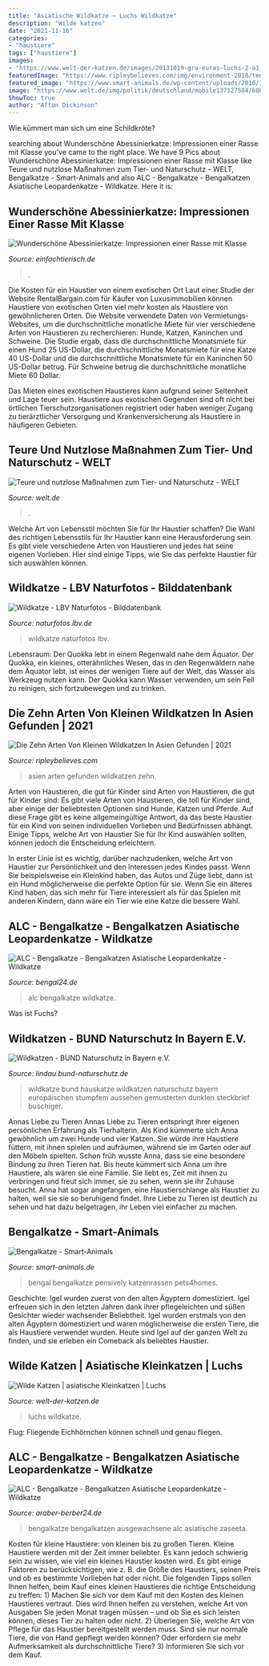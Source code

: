```yaml
---
title: "Asiatische Wildkatze ~ Luchs Wildkatze"
description: "Wilde katzen"
date: "2021-11-16"
categories:
- "haustiere"
tags: ["haustiere"]
images:
- "https://www.welt-der-katzen.de/images/20131019-gra-euras-luchs-2-a1_640.jpg"
featuredImage: "https://www.ripleybelieves.com/img/environment-2018/ten-species-of-small-wild-cats-found-in-asia-8.jpg"
featured_image: "https://www.smart-animals.de/wp-content/uploads/2016/12/bengalkatze.jpg"
image: "https://www.welt.de/img/politik/deutschland/mobile137127584/6002500837-ci102l-w1024/Europaeische-Wildkatze-Felis-silvestris-silvestris-European-wildcat-forest-wi.jpg"
ShowToc: true
author: "Afton Dickinson"
---
```



Wie kümmert man sich um eine Schildkröte?

	

		
searching about Wunderschöne Abessinierkatze: Impressionen einer Rasse mit Klasse you've came to the right place. We have 9 Pics about Wunderschöne Abessinierkatze: Impressionen einer Rasse mit Klasse like Teure und nutzlose Maßnahmen zum Tier- und Naturschutz - WELT, Bengalkatze - Smart-Animals and also ALC - Bengalkatze - Bengalkatzen Asiatische Leopardenkatze - Wildkatze. Here it is:
		
    
## Wunderschöne Abessinierkatze: Impressionen Einer Rasse Mit Klasse

<img loading=lazy src="https://einfachtierisch.de/media/cache/article_content/cms/2013/09/Abessinierkatze-Nah.jpg" onerror="this.onerror=null;this.src='https://tse2.mm.bing.net/th?id=OIP.5BqiEqhM8MZohBbrrUoaGQHaFj&amp;pid=15.1';" alt="Wunderschöne Abessinierkatze: Impressionen einer Rasse mit Klasse">

_Source: einfachtierisch.de_

>. 

	

Die Kosten für ein Haustier von einem exotischen Ort
Laut einer Studie der Website RentalBargain.com für Käufer von Luxusimmobilien können Haustiere von exotischen Orten viel mehr kosten als Haustiere von gewöhnlicheren Orten.
Die Website verwendete Daten von Vermietungs-Websites, um die durchschnittliche monatliche Miete für vier verschiedene Arten von Haustieren zu recherchieren: Hunde, Katzen, Kaninchen und Schweine. Die Studie ergab, dass die durchschnittliche Monatsmiete für einen Hund 25 US-Dollar, die durchschnittliche Monatsmiete für eine Katze 40 US-Dollar und die durchschnittliche Monatsmiete für ein Kaninchen 50 US-Dollar betrug. Für Schweine betrug die durchschnittliche monatliche Miete 60 Dollar.

Das Mieten eines exotischen Haustieres kann aufgrund seiner Seltenheit und Lage teuer sein. Haustiere aus exotischen Gegenden sind oft nicht bei örtlichen Tierschutzorganisationen registriert oder haben weniger Zugang zu tierärztlicher Versorgung und Krankenversicherung als Haustiere in häufigeren Gebieten.

    
## Teure Und Nutzlose Maßnahmen Zum Tier- Und Naturschutz - WELT

<img loading=lazy src="https://www.welt.de/img/politik/deutschland/mobile137127584/6002500837-ci102l-w1024/Europaeische-Wildkatze-Felis-silvestris-silvestris-European-wildcat-forest-wi.jpg" onerror="this.onerror=null;this.src='https://tse2.mm.bing.net/th?id=OIP.aKkDWHpdqkkHcF4iYV1p3wHaHP&amp;pid=15.1';" alt="Teure und nutzlose Maßnahmen zum Tier- und Naturschutz - WELT">

_Source: welt.de_

>. 

	

Welche Art von Lebensstil möchten Sie für Ihr Haustier schaffen?
Die Wahl des richtigen Lebensstils für Ihr Haustier kann eine Herausforderung sein. Es gibt viele verschiedene Arten von Haustieren und jedes hat seine eigenen Vorlieben. Hier sind einige Tipps, wie Sie das perfekte Haustier für sich auswählen können.

    
## Wildkatze - LBV Naturfotos - Bilddatenbank

<img loading=lazy src="https://naturfotos.lbv.de/data/media/preview/detail/Wildkatze-30022.jpg" onerror="this.onerror=null;this.src='https://tse4.mm.bing.net/th?id=OIP.hLfNsO-xdhv45RUIQQl6xAAAAA&amp;pid=15.1';" alt="Wildkatze - LBV Naturfotos - Bilddatenbank">

_Source: naturfotos.lbv.de_

>wildkatze naturfotos lbv. 

	

Lebensraum: Der Quokka lebt in einem Regenwald nahe dem Äquator.
Der Quokka, ein kleines, otterähnliches Wesen, das in den Regenwäldern nahe dem Äquator lebt, ist eines der wenigen Tiere auf der Welt, das Wasser als Werkzeug nutzen kann. Der Quokka kann Wasser verwenden, um sein Fell zu reinigen, sich fortzubewegen und zu trinken.

    
## Die Zehn Arten Von Kleinen Wildkatzen In Asien Gefunden | 2021

<img loading=lazy src="https://www.ripleybelieves.com/img/environment-2018/ten-species-of-small-wild-cats-found-in-asia-8.jpg" onerror="this.onerror=null;this.src='https://tse2.mm.bing.net/th?id=OIP.qNoOpnAHxkbL2YyQOIMYVAAAAA&amp;pid=15.1';" alt="Die Zehn Arten Von Kleinen Wildkatzen In Asien Gefunden | 2021">

_Source: ripleybelieves.com_

>asien arten gefunden wildkatzen zehn. 

	

Arten von Haustieren, die gut für Kinder sind
Arten von Haustieren, die gut für Kinder sind:
Es gibt viele Arten von Haustieren, die toll für Kinder sind, aber einige der beliebtesten Optionen sind Hunde, Katzen und Pferde. Auf diese Frage gibt es keine allgemeingültige Antwort, da das beste Haustier für ein Kind von seinen individuellen Vorlieben und Bedürfnissen abhängt. Einige Tipps, welche Art von Haustier Sie für Ihr Kind auswählen sollten, können jedoch die Entscheidung erleichtern.

In erster Linie ist es wichtig, darüber nachzudenken, welche Art von Haustier zur Persönlichkeit und den Interessen jedes Kindes passt. Wenn Sie beispielsweise ein Kleinkind haben, das Autos und Züge liebt, dann ist ein Hund möglicherweise die perfekte Option für sie. Wenn Sie ein älteres Kind haben, das sich mehr für Tiere interessiert als für das Spielen mit anderen Kindern, dann wäre ein Tier wie eine Katze die bessere Wahl.

    
## ALC - Bengalkatze - Bengalkatzen Asiatische Leopardenkatze - Wildkatze

<img loading=lazy src="http://www.bengal24.de/mediapool/28/283792/resources/big_23988568_0_400-267.jpg" onerror="this.onerror=null;this.src='https://tse1.mm.bing.net/th?id=OIP.tLQlc7jX8FW36cQqXLyRhwAAAA&amp;pid=15.1';" alt="ALC - Bengalkatze - Bengalkatzen Asiatische Leopardenkatze - Wildkatze">

_Source: bengal24.de_

>alc bengalkatze wildkatze. 

	

Was ist Fuchs?

    
## Wildkatzen - BUND Naturschutz In Bayern E.V.

<img loading=lazy src="https://lindau.bund-naturschutz.de/fileadmin/_processed_/4/c/csm_Wildkatze_e5574a2eb8.jpg" onerror="this.onerror=null;this.src='https://tse4.mm.bing.net/th?id=OIP.iWvUurbkvlxrhi4mp0aGTQHaIQ&amp;pid=15.1';" alt="Wildkatzen - BUND Naturschutz in Bayern e.V.">

_Source: lindau.bund-naturschutz.de_

>wildkatze bund hauskatze wildkatzen naturschutz bayern europäischen stumpfem aussehen gemusterten dunklen steckbrief buschiger. 

	

Annas Liebe zu Tieren
Annas Liebe zu Tieren entspringt ihrer eigenen persönlichen Erfahrung als Tierhalterin. Als Kind kümmerte sich Anna gewöhnlich um zwei Hunde und vier Katzen. Sie würde ihre Haustiere füttern, mit ihnen spielen und aufräumen, während sie im Garten oder auf den Möbeln spielten. Schon früh wusste Anna, dass sie eine besondere Bindung zu ihren Tieren hat.
Bis heute kümmert sich Anna um ihre Haustiere, als wären sie eine Familie. Sie liebt es, Zeit mit ihnen zu verbringen und freut sich immer, sie zu sehen, wenn sie ihr Zuhause besucht. Anna hat sogar angefangen, eine Haustierschlange als Haustier zu halten, weil sie sie so beruhigend findet. Ihre Liebe zu Tieren ist deutlich zu sehen und hat dazu beigetragen, ihr Leben viel einfacher zu machen.

    
## Bengalkatze - Smart-Animals

<img loading=lazy src="https://www.smart-animals.de/wp-content/uploads/2016/12/bengalkatze.jpg" onerror="this.onerror=null;this.src='https://tse4.mm.bing.net/th?id=OIP.1kOgPApl8VM5eWSuV5pozgHaFn&amp;pid=15.1';" alt="Bengalkatze - Smart-Animals">

_Source: smart-animals.de_

>bengal bengalkatze pensively katzenrassen pets4homes. 

	

Geschichte: Igel wurden zuerst von den alten Ägyptern domestiziert.
Igel erfreuen sich in den letzten Jahren dank ihrer pflegeleichten und süßen Gesichter wieder wachsender Beliebtheit. Igel wurden erstmals von den alten Ägyptern domestiziert und waren möglicherweise die ersten Tiere, die als Haustiere verwendet wurden. Heute sind Igel auf der ganzen Welt zu finden, und sie erleben ein Comeback als beliebtes Haustier.

    
## Wilde Katzen | Asiatische Kleinkatzen | Luchs

<img loading=lazy src="https://www.welt-der-katzen.de/images/20131019-gra-euras-luchs-2-a1_640.jpg" onerror="this.onerror=null;this.src='https://tse1.mm.bing.net/th?id=OIP.6LkyLY0QLa4CwQALlykP5wHaE6&amp;pid=15.1';" alt="Wilde Katzen | asiatische Kleinkatzen | Luchs">

_Source: welt-der-katzen.de_

>luchs wildkatze. 

	

Flug: Fliegende Eichhörnchen können schnell und genau fliegen.

    
## ALC - Bengalkatze - Bengalkatzen Asiatische Leopardenkatze - Wildkatze

<img loading=lazy src="http://araber-berber24.de/mediapool/28/283792/resources/big_23988913_0_400-267.jpg" onerror="this.onerror=null;this.src='https://tse2.mm.bing.net/th?id=OIP.3vN36yJEwfptKNlH-PWUsAHaE8&amp;pid=15.1';" alt="ALC - Bengalkatze - Bengalkatzen Asiatische Leopardenkatze - Wildkatze">

_Source: araber-berber24.de_

>bengalkatze bengalkatzen ausgewachsene alc asiatische zaseeta. 

	

Kosten für kleine Haustiere: von kleinen bis zu großen Tieren.
Kleine Haustiere werden mit der Zeit immer beliebter. Es kann jedoch schwierig sein zu wissen, wie viel ein kleines Haustier kosten wird. Es gibt einige Faktoren zu berücksichtigen, wie z. B. die Größe des Haustiers, seinen Preis und ob es bestimmte Vorlieben hat oder nicht. Die folgenden Tipps sollen Ihnen helfen, beim Kauf eines kleinen Haustieres die richtige Entscheidung zu treffen: 1) Machen Sie sich vor dem Kauf mit den Kosten des kleinen Haustieres vertraut. Dies wird Ihnen helfen zu verstehen, welche Art von Ausgaben Sie jeden Monat tragen müssen – und ob Sie es sich leisten können, dieses Tier zu halten oder nicht. 2) Überlegen Sie, welche Art von Pflege für das Haustier bereitgestellt werden muss. Sind sie nur normale Tiere, die von Hand gepflegt werden können? Oder erfordern sie mehr Aufmerksamkeit als durchschnittliche Tiere? 3) Informieren Sie sich vor dem Kauf.

